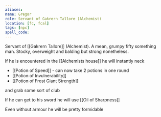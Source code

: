 ```yaml
---
aliases: 
name: Gregor
role: Servant of Gakrern Tallore (Alchemist)
location: [fc, fcal]
tags: [npc]
spell_code: 
---
```

Servant of [[Gakrern Tallore]] (Alchemist).  A mean, grumpy fifty something man.  Stocky, overweight and balding but strong nonetheless.

If he is encountered in the [[Alchemists house]] he will instantly neck

- [[Potion of Speed]] - can now take 2 potions in one round
- [[Potion of Invulnerability]]
- [[Potion of Frost Giant Strength]]

and grab some sort of club

If he can get to his sword he will use [[Oil of Sharpness]]



Even without armour he will be pretty formidable